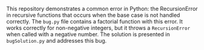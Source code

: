 This repository demonstrates a common error in Python: the RecursionError in recursive functions that occurs when the base case is not handled correctly.
The `bug.py` file contains a factorial function with this error. It works correctly for non-negative integers, but it throws a `RecursionError` when called with a negative number. The solution is presented in `bugSolution.py` and addresses this bug.